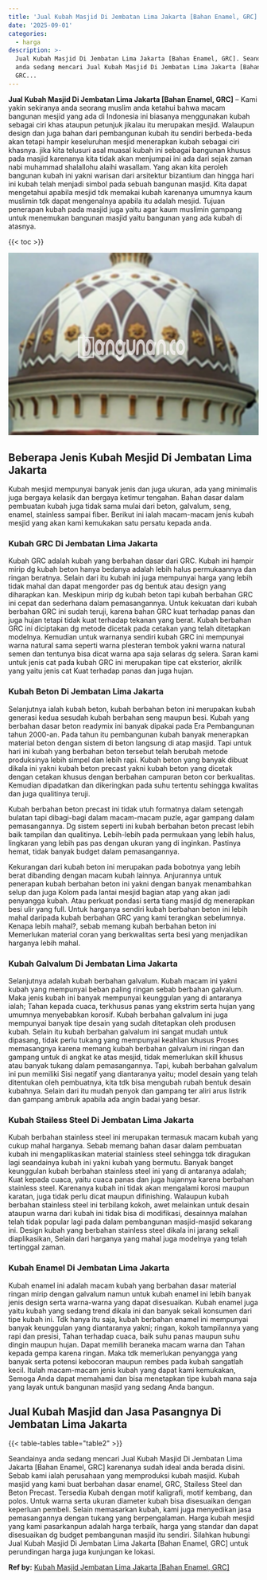 ```yaml
---
title: 'Jual Kubah Masjid Di Jembatan Lima Jakarta [Bahan Enamel, GRC]'
date: '2025-09-01'
categories:
  - harga
description: >-
  Jual Kubah Masjid Di Jembatan Lima Jakarta [Bahan Enamel, GRC]. Seandainya
  anda sedang mencari Jual Kubah Masjid Di Jembatan Lima Jakarta [Bahan Enamel,
  GRC...
---
```


**Jual Kubah Masjid Di Jembatan Lima Jakarta \[Bahan Enamel, GRC\]** – Kami yakin sekiranya anda seorang muslim anda ketahui bahwa macam bangunan mesjid yang ada di Indonesia ini biasanya menggunakan kubah sebagai ciri khas ataupun petunjuk jikalau itu merupakan mesjid. Walaupun design dan juga bahan dari pembangunan kubah itu sendiri berbeda-beda akan tetapi hampir keseluruhan mesjid menerapkan kubah sebagai ciri khasnya. jika kita telusuri asal muasal kubah ini sebagai bangunan khusus pada masjid karenanya kita tidak akan menjumpai ini ada dari sejak zaman nabi muhammad shalallohu alaihi wasallam. Yang akan kita peroleh bangunan kubah ini yakni warisan dari arsitektur bizantium dan hingga hari ini kubah telah menjadi simbol pada sebuah bangunan masjid. Kita dapat mengetahui apabila mesjid tdk memakai kubah karenanya umumnya kaum muslimin tdk dapat mengenalnya apabila itu adalah mesjid. Tujuan penerapan kubah pada masjid juga yaitu agar kaum muslimin gampang untuk menemukan bangunan masjid yaitu bangunan yang ada kubah di atasnya.

{{< toc >}}

![Jual Kubah Masjid Di Jembatan Lima Jakarta [Bahan Enamel, GRC]](/images/jual-kubah-masjid-41.png)

## Beberapa Jenis Kubah Mesjid Di Jembatan Lima Jakarta

Kubah mesjid mempunyai banyak jenis dan juga ukuran, ada yang minimalis juga bergaya kelasik dan bergaya ketimur tengahan. Bahan dasar dalam pembuatan kubah juga tidak sama mulai dari beton, galvalum, seng, enamel, stainless sampai fiber. Berikut ini ialah macam-macam jenis kubah mesjid yang akan kami kemukakan satu persatu kepada anda.

### Kubah GRC Di Jembatan Lima Jakarta

Kubah GRC adalah kubah yang berbahan dasar dari GRC. Kubah ini hampir mirip dg kubah beton hanya bedanya adalah lebih halus permukaannya dan ringan beratnya. Selain dari itu kubah ini juga mempunyai harga yang lebih tidak mahal dan dapat mengorder pas dg bentuk atau design yang diharapkan kan. Meskipun mirip dg kubah beton tapi kubah berbahan GRC ini cepat dan sederhana dalam pemasangannya. Untuk kekuatan dari kubah berbahan GRC ini sudah teruji, karena bahan GRC kuat terhadap panas dan juga hujan tetapi tidak kuat terhadap tekanan yang berat. Kubah berbahan GRC ini diciptakan dg metode dicetak pada cetakan yang telah ditetapkan modelnya. Kemudian untuk warnanya sendiri kubah GRC ini mempunyai warna natural sama seperti warna plesteran tembok yakni warna natural semen dan tentunya bisa dicat warna apa saja selaras dg selera. Saran kami untuk jenis cat pada kubah GRC ini merupakan tipe cat eksterior, akrilik yang yaitu jenis cat Kuat terhadap panas dan juga hujan.

### Kubah Beton Di Jembatan Lima Jakarta

Selanjutnya ialah kubah beton, kubah berbahan beton ini merupakan kubah generasi kedua sesudah kubah berbahan seng maupun besi. Kubah yang berbahan dasar beton readymix ini banyak dipakai pada Era Pembangunan tahun 2000-an. Pada tahun itu pembangunan kubah banyak menerapkan material beton dengan sistem di beton langsung di atap masjid. Tapi untuk hari ini kubah yang berbahan beton tersebut telah berubah metode produksinya lebih simpel dan lebih rapi. Kubah beton yang banyak dibuat dikala ini yakni kubah beton precast yakni kubah beton yang dicetak dengan cetakan khusus dengan berbahan campuran beton cor berkualitas. Kemudian dipadatkan dan dikeringkan pada suhu tertentu sehingga kwalitas dan juga qualitinya teruji.

Kubah berbahan beton precast ini tidak utuh formatnya dalam setengah bulatan tapi dibagi-bagi dalam macam-macam puzle, agar gampang dalam pemasangannya. Dg sistem seperti ini kubah berbahan beton precast lebih baik tampilan dan qualitinya. Lebih-lebih pada permukaan yang lebih halus, lingkaran yang lebih pas pas dengan ukuran yang di inginkan. Pastinya hemat, tidak banyak budget dalam pemasangannya.

Kekurangan dari kubah beton ini merupakan pada bobotnya yang lebih berat dibanding dengan macam kubah lainnya. Anjurannya untuk penerapan kubah berbahan beton ini yakni dengan banyak menambahkan selup dan juga Kolom pada lantai mesjid bagian atap yang akan jadi penyangga kubah. Atau perkuat pondasi serta tiang masjid dg menerapkan besi ulir yang full. Untuk harganya sendiri kubah berbahan beton ini lebih mahal daripada kubah berbahan GRC yang kami terangkan sebelumnya. Kenapa lebih mahal?, sebab memang kubah berbahan beton ini Memerlukan material coran yang berkwalitas serta besi yang menjadikan harganya lebih mahal.

### Kubah Galvalum Di Jembatan Lima Jakarta

Selanjutnya adalah kubah berbahan galvalum. Kubah macam ini yakni kubah yang mempunyai beban paling ringan sebab berbahan galvalum. Maka jenis kubah ini banyak mempunyai keunggulan yang di antaranya ialah; Tahan kepada cuaca, terkhusus panas yang ekstrim serta hujan yang umumnya menyebabkan korosif. Kubah berbahan galvalum ini juga mempunyai banyak tipe desain yang sudah ditetapkan oleh produsen kubah. Selain itu kubah berbahan galvalum ini sangat mudah untuk dipasang, tidak perlu tukang yang mempunyai keahlian khusus Proses memasangnya karena memang kubah berbahan galvalum ini ringan dan gampang untuk di angkat ke atas mesjid, tidak memerlukan skill khusus atau banyak tukang dalam pemasangannya. Tapi, kubah berbahan galvalum ini pun memiliki Sisi negatif yang diantaranya yaitu; model desain yang telah ditentukan oleh pembuatnya, kita tdk bisa mengubah rubah bentuk desain kubahnya. Selain dari itu mudah penyok dan gampang ter aliri arus listrik dan gampang ambruk apabila ada angin badai yang besar.

### Kubah Stailess Steel Di Jembatan Lima Jakarta

Kubah berbahan stainless steel ini merupakan termasuk macam kubah yang cukup mahal harganya. Sebab memang bahan dasar dalam pembuatan kubah ini mengaplikasikan material stainless steel sehingga tdk diragukan lagi seandainya kubah ini yakni kubah yang bermutu. Banyak banget keunggulan kubah berbahan stainless steel ini yang di antaranya adalah; Kuat kepada cuaca, yaitu cuaca panas dan juga hujannya karena berbahan stainless steel. Karenanya kubah ini tidak akan mengalami korosi maupun karatan, juga tidak perlu dicat maupun difinishing. Walaupun kubah berbahan stainless steel ini terbilang kokoh, awet melainkan untuk desain ataupun warna dari kubah ini tidak bisa di modifikasi, desainnya malahan telah tidak popular lagi pada dalam pembangunan masjid-masjid sekarang ini. Design kubah yang berbahan stainless steel dikala ini jarang sekali diaplikasikan, Selain dari harganya yang mahal juga modelnya yang telah tertinggal zaman.

### Kubah Enamel Di Jembatan Lima Jakarta

Kubah enamel ini adalah macam kubah yang berbahan dasar material ringan mirip dengan galvalum namun untuk kubah enamel ini lebih banyak jenis design serta warna-warna yang dapat disesuaikan. Kubah enamel juga yaitu kubah yang sedang trend dikala ini dan banyak sekali konsumen dari tipe kubah ini. Tdk hanya itu saja, kubah berbahan enamel ini mempunyai banyak keunggulan yang diantaranya yakni; ringan, kokoh tampilannya yang rapi dan presisi, Tahan terhadap cuaca, baik suhu panas maupun suhu dingin maupun hujan. Dapat memilih beraneka macam warna dan Tahan kepada gempa karena ringan. Maka tdk memerlukan penyangga yang banyak serta potensi kebocoran maupun rembes pada kubah sangatlah kecil. Itulah macam-macam jenis kubah yang dapat kami kemukakan, Semoga Anda dapat memahami dan bisa menetapkan tipe kubah mana saja yang layak untuk bangunan masjid yang sedang Anda bangun.

## Jual Kubah Masjid dan Jasa Pasangnya Di Jembatan Lima Jakarta

{{< table-tables table="table2" >}}

Seandainya anda sedang mencari Jual Kubah Masjid Di Jembatan Lima Jakarta \[Bahan Enamel, GRC\] karenanya sudah ideal anda berada disini. Sebab kami ialah perusahaan yang memproduksi kubah masjid. Kubah masjid yang kami buat berbahan dasar enamel, GRC, Stailess Steel dan Beton Precast. Tersedia Kubah dengan motif kaligrafi, motif kembang, dan polos. Untuk warna serta ukuran diameter kubah bisa disesuaikan dengan keperluan pembeli. Selain memasarkan kubah, kami juga menyedikan jasa pemasangannya dengan tukang yang berpengalaman. Harga kubah mesjid yang kami pasarkanpun adalah harga terbaik, harga yang standar dan dapat disesuaikan dg budget pembangunan masjid itu sendiri. Silahkan hubungi Jual Kubah Masjid Di Jembatan Lima Jakarta \[Bahan Enamel, GRC\] untuk perundingan harga juga kunjungan ke lokasi.

**Ref by:** [Kubah Masjid Jembatan Lima Jakarta [Bahan Enamel, GRC]](https://id.wikipedia.org/wiki/Kubah)
